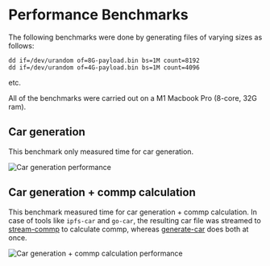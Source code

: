 # Performance Benchmarks

The following benchmarks were done by generating files of varying sizes as follows:
```
dd if=/dev/urandom of=8G-payload.bin bs=1M count=8192
dd if=/dev/urandom of=4G-payload.bin bs=1M count=4096
```
etc.

All of the benchmarks were carried out on a M1 Macbook Pro (8-core, 32G ram).

## Car generation

This benchmark only measured time for car generation.

![Car generation performance](https://user-images.githubusercontent.com/1911631/222182570-dcb926a9-ccad-4656-9e93-592e0c9c0603.png)

## Car generation + commp calculation

This benchmark measured time for car generation + commp calculation. In case of tools like `ipfs-car` and `go-car`, the resulting car file was streamed to [stream-commp](https://github.com/filecoin-project/go-fil-commp-hashhash) to calculate commp, whereas [generate-car](https://github.com/tech-greedy/generate-car) does both at once.

![Car generation + commp calculation performance](https://user-images.githubusercontent.com/1911631/222182642-1b6127e3-4420-4692-ae35-48412e7df6ce.png)

